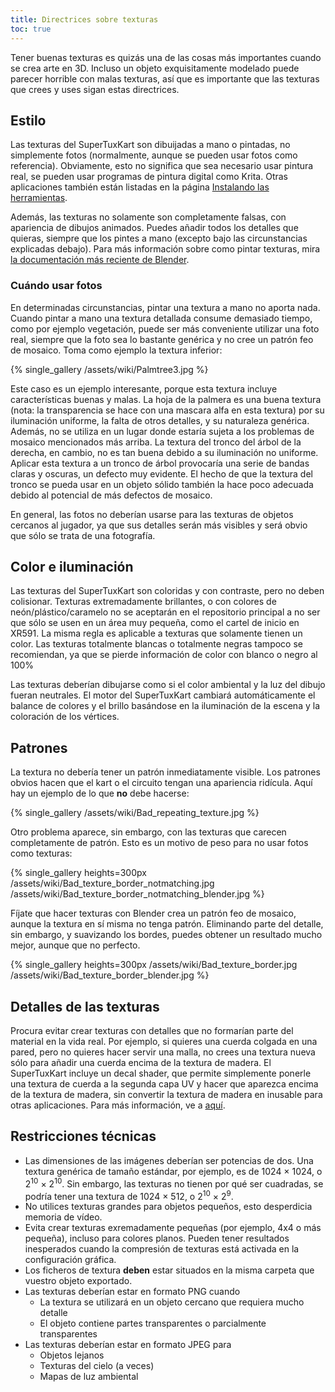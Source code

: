 ```yaml
---
title: Directrices sobre texturas
toc: true
---
```

Tener buenas texturas es quizás una de las cosas más importantes cuando se crea arte en 3D. Incluso un objeto exquisitamente modelado puede parecer horrible con malas texturas, así que es importante que las texturas que crees y uses sigan estas directrices.

## Estilo

Las texturas del SuperTuxKart son dibuijadas a mano o pintadas, no simplemente fotos (normalmente, aunque se pueden usar fotos como referencia). Obviamente, esto no significa que sea necesario usar pintura real, se pueden usar programas de pintura digital como Krita. Otras aplicaciones también están listadas en la página [Instalando las herramientas](Installing_Tools).

Además, las texturas no solamente son completamente falsas, con apariencia de dibujos animados. Puedes añadir todos los detalles que quieras, siempre que los pintes a mano (excepto bajo las circunstancias explicadas debajo). Para más información sobre como pintar texturas, mira [la documentación más reciente de Blender](https://docs.blender.org/manual/en/latest/sculpt_paint/texture_paint/index.html).

### Cuándo usar fotos

En determinadas circunstancias, pintar una textura a mano no aporta nada. Cuando pintar a mano una textura detallada consume demasiado tiempo, como por ejemplo vegetación, puede ser más conveniente utilizar una foto real, siempre que la foto sea lo bastante genérica y no cree un patrón feo de mosaico. Toma como ejemplo la textura inferior:

{% single_gallery /assets/wiki/Palmtree3.jpg %}

Este caso es un ejemplo interesante, porque esta textura incluye características buenas y malas. La hoja de la palmera es una buena textura (nota: la transparencia se hace con una mascara alfa en esta textura) por su iluminación uniforme, la falta de otros detalles, y su naturaleza genérica. Además, no se utiliza en un lugar donde estaría sujeta a los problemas de mosaico mencionados más arriba. La textura del tronco del árbol de la derecha, en cambio, no es tan buena debido a su iluminación no uniforme. Aplicar esta textura a un tronco de árbol provocaría una serie de bandas claras y oscuras, un defecto muy evidente. El hecho de que la textura del tronco se pueda usar en un objeto sólido también la hace poco adecuada debido al potencial de más defectos de mosaico.

En general, las fotos no deberían usarse para las texturas de objetos cercanos al jugador, ya que sus detalles serán más visibles y será obvio que sólo se trata de una fotografía.

## Color e iluminación

Las texturas del SuperTuxKart son coloridas y con contraste, pero no deben colisionar. Texturas extremadamente brillantes, o con colores de neón/plástico/caramelo no se aceptarán en el repositorio principal a no ser que sólo se usen en un área muy pequeña, como el cartel de inicio en XR591. La misma regla es aplicable a texturas que solamente tienen un color. Las texturas totalmente blancas o totalmente negras tampoco se recomiendan, ya que se pierde información de color con blanco o negro al 100%

Las texturas deberían dibujarse como si el color ambiental y la luz del dibujo fueran neutrales. El motor del SuperTuxKart cambiará automáticamente el balance de colores y el brillo basándose en la iluminación de la escena y la coloración de los vértices.

## Patrones

La textura no debería tener un patrón inmediatamente visible. Los patrones obvios hacen que el kart o el circuito tengan una apariencia ridícula. Aquí hay un ejemplo de lo que **no** debe hacerse:

{% single_gallery /assets/wiki/Bad_repeating_texture.jpg %}

Otro problema aparece, sin embargo, con las texturas que carecen completamente de patrón. Esto es un motivo de peso para no usar fotos como texturas:

{% single_gallery heights=300px
/assets/wiki/Bad_texture_border_notmatching.jpg
/assets/wiki/Bad_texture_border_notmatching_blender.jpg
%}

Fíjate que hacer texturas con Blender crea un patrón feo de mosaico, aunque la textura en sí misma no tenga patrón. Eliminando parte del detalle, sin embargo, y suavizando los bordes, puedes obtener un resultado mucho mejor, aunque que no perfecto.

{% single_gallery heights=300px
/assets/wiki/Bad_texture_border.jpg
/assets/wiki/Bad_texture_border_blender.jpg
%}

## Detalles de las texturas

Procura evitar crear texturas con detalles que no formarían parte del material en la vida real. Por ejemplo, si quieres una cuerda colgada en una pared, pero no quieres hacer servir una malla, no crees una textura nueva sólo para añadir una cuerda encima de la textura de madera. El SuperTuxKart incluye un decal shader, que permite simplemente ponerle una textura de cuerda a la segunda capa UV y hacer que aparezca encima de la textura de madera, sin convertir la textura de madera en inusable para otras aplicaciones. Para más información, ve a [aquí](Texturing#Decals).

## Restricciones técnicas
* Las dimensiones de las imágenes deberían ser potencias de dos. Una textura genérica de tamaño estándar, por ejemplo, es de 1024 × 1024, o 2<sup>10</sup> × 2<sup>10</sup>. Sin embargo, las texturas no tienen por qué ser cuadradas, se podría tener una textura de 1024 × 512, o 2<sup>10</sup> × 2<sup>9</sup>.
* No utilices texturas grandes para objetos pequeños, esto desperdicia memoria de vídeo.
* Evita crear texturas exremadamente pequeñas (por ejemplo, 4x4 o más pequeña), incluso para colores planos. Pueden tener resultados inesperados cuando la compresión de texturas está activada en la configuración gráfica.
* Los ficheros de textura **deben** estar situados en la misma carpeta que vuestro objeto exportado.
* Las texturas deberían estar en formato PNG cuando
    * La textura se utilizará en un objeto cercano que requiera mucho detalle
    * El objeto contiene partes transparentes o parcialmente transparentes
* Las texturas deberían estar en formato JPEG para
    * Objetos lejanos
    * Texturas del cielo (a veces)
    * Mapas de luz ambiental
